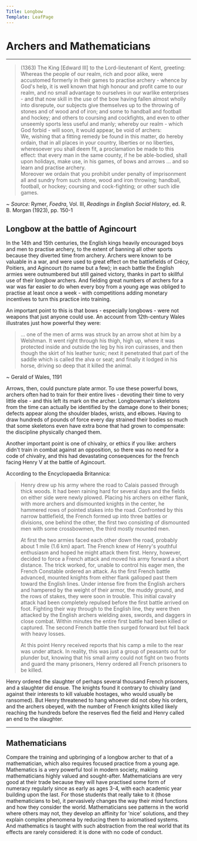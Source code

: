 ```yaml
---
Title: Longbow
Template: LeafPage
---
```


# Archers and Mathematicians

---

> (1363) The King \[Edward III\] to the Lord-lieutenant of Kent, greeting:  
> Whereas the people of our realm, rich and poor alike, were accustomed formerly in their games to practise archery - whence by God's help, it is well known that high honour and profit came to our realm, and no small advantage to ourselves in our warlike enterprises - and that now skill in the use of the bow having fallen almost wholly into disrepute, our subjects give themselves up to the throwing of stones and of wood and of iron; and some to handball and football and hockey; and others to coursing and cockfights, and even to other unseemly sports less useful and manly; whereby our realm - which God forbid - will soon, it would appear, be void of archers:  
> We, wishing that a fitting remedy be found in this matter, do hereby ordain, that in all places in your country, liberties or no liberties, wheresoever you shall deem fit, a proclamation be made to this effect: that every man in the same county, if he be able-bodied, shall upon holidays, make use, in his games, of bows and arrows ... and so learn and practise archery.  
> Moreover we ordain that you prohibit under penalty of imprisonment all and sundry from such stone, wood and iron throwing; handball, football, or hockey; coursing and cock-fighting; or other such idle games.  

~ *Source:* Rymer, *Foedra*, Vol. III, *Readings in English Social History*, ed. R. B. Morgan (1923), pp. 150-1

## Longbow at the battle of Agincourt

In the 14th and 15th centuries, the English kings heavily encouraged boys and men to practise archery, to the extent of banning all other sports because they diverted time from archery. Archers were known to be valuable in a war, and were used to great effect on the battlefields of Crécy, Poitiers, and Agincourt (to name but a few); in each battle the English armies were outnumbered but still gained victory, thanks in part to skillful use of their longbow archers. And fielding great numbers of archers for a war was far easier to do when every boy from a young age was obliged to practise at least once a week - with competitions adding monetary incentives to turn this practice into training.

An important point to this is that bows - especially longbows - were not weapons that just anyone could use. An account from 12th-century Wales illustrates just how powerful they were:

> ... one of the men of arms was struck by an arrow shot at him by a Welshman. It went right through his thigh, high up, where it was protected inside and outside the leg by his iron cuirasses, and then though the skirt of his leather tunic; next it penetrated that part of the saddle which is called the alva or seat; and finally it lodged in his horse, driving so deep that it killed the animal.

~ Gerald of Wales, 1191

Arrows, then, could puncture plate armor. To use these powerful bows, archers often had to train for their entire lives - devoting their time to very little else - and this left its mark on the archer. Longbowman's skeletons from the time can actually be identified by the damage done to their bones; defects appear along the shoulder blades, wrists, and elbows. Having to draw hundreds of pounds of force every day strained their bodies so much that some skeletons even have extra bone that had grown to compensate: the discipline physically changed them.

Another important point is one of chivalry, or ethics if you like: archers didn't train in combat against an opposition, so there was no need for a code of chivalry, and this had devastating consequences for the french facing Henry V at the battle of Agincourt.

According to the Encyclopaedia Britannica:

> Henry drew up his army where the road to Calais passed through thick woods. It had been raining hard for several days and the fields on either side were newly plowed. Placing his archers on either flank, with more archers and dismounted knights in the center, he hammered rows of pointed stakes into the road. Confronted by this narrow battlefield, the French formed up into three battles or divisions, one behind the other, the first two consisting of dismounted men with some crossbowmen, the third mostly mounted men.
>
> At first the two armies faced each other down the road, probably about 1 mile (1.6 km) apart. The French knew of Henry's youthful enthusiasm and hoped he might attack them first. Henry, however, decided to force a French attack and moved his army forward a short distance. The trick worked, for, unable to control his eager men, the French Constable ordered an attack. As the first French battle advanced, mounted knights from either flank galloped past them toward the English lines. Under intense fire from the English archers and hampered by the weight of their armor, the muddy ground, and the rows of stakes, they were soon in trouble. This initial cavalry attack had been completely repulsed before the first battle arrived on foot. Fighting their way through to the English line, they were then attacked by the English archers wielding axes, swords, and daggers in close combat. Within minutes the entire first battle had been killed or captured. The second French battle then surged forward but fell back with heavy losses.
>
> At this point Henry received reports that his camp a mile to the rear was under attack. In reality, this was just a group of peasants out for plunder but, knowing that his small army could not fight on two fronts and guard the many prisoners, Henry ordered all French prisoners to be killed.

Henry ordered the slaughter of perhaps several thousand French prisoners, and a slaughter did ensue. The knights found it contrary to chivalry (and against their interests to kill valuable hostages, who would usually be ransomed). But Henry threatened to hang whoever did not obey his orders, and the archers obeyed, with the number of French knights killed likely reaching the hundreds before the reserves fled the field and Henry called an end to the slaughter.

---

## Mathematicians

Compare the training and upbringing of a longbow archer to that of a mathematician, which also requires focused practice from a young age. Mathematics is a very powerful tool in modern society, making mathematicians highly valued and sought-after. Mathematicians are very good at their trade because they will have practised some form of numeracy regularly since as early as ages 3-4, with each academic year building upon the last. For those students that really take to it (those mathematicians to be), it pervasively changes the way their mind functions and how they consider the world. Mathematicians see patterns in the world where others may not, they develop an affinity for 'nice' solutions, and they explain complex phenomena by reducing them to axiomatised systems.  
And mathematics is taught with such abstraction from the real world that its effects are rarely considered: it is done with no code of conduct.
